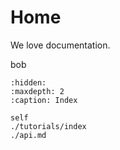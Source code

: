 # Home

We love documentation.

bob

```{toctree}
:hidden:
:maxdepth: 2
:caption: Index

self
./tutorials/index
./api.md
```
